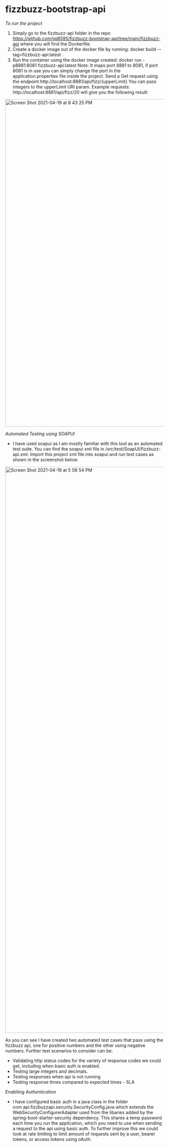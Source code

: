 # fizzbuzz-bootstrap-api

*To run the project*
1. Simply go to the fizzbuzz-api folder in the repo https://github.com/jqj8595/fizzbuzz-bootstrap-api/tree/main/fizzbuzz-api where you will find the Dockerfile.
2. Create a docker image out of the docker file by running:
docker build --tag=fizzbuzz-api:latest .  
3. Run the container using the docker image created:
docker run -p8881:8081 fizzbuzz-api:latest
Note: It maps port 8881 to 8081, if port 8081 is in use you can simply change the port in the application.properties file inside the project.
Send a Get request using the endpoint http://localhost:8881/api/fizz/{upperLimit} 
You can pass integers to the upperLimit URI param.
Example requests:
 http://localhost:8881/api/fizz/20 
 will give you the following result:
 <img width="1036" alt="Screen Shot 2021-04-19 at 8 43 25 PM" src="https://user-images.githubusercontent.com/20781377/115207678-eb790f80-a14f-11eb-9966-c1acc27886a3.png">


*Automated Testing using SOAPUI*
- I have used soapui as I am mostly familiar with this tool as an automated test suite. You can find the soapui xml file in /src/test/SoapUI/fizzbuzz-api.xml.
Import this project xml file into soapui and run test cases as shown in the screenshot below.
<img width="1792" alt="Screen Shot 2021-04-19 at 5 08 54 PM" src="https://user-images.githubusercontent.com/20781377/115205070-48bf9180-a14d-11eb-91c6-ecbf31f27328.png">

As you can see I have created two automated test cases that pass using the fizzbuzz api, one for positive numbers and the other using negative numbers.
Further test scenarios to consider can be:
- Validating http status codes for the variety of response codes we could get, including when basic auth is enabled. 
- Testing large integers and decimals.
- Testing responses when api is not running
- Testing response times compared to expected times - SLA


*Enabliing Authentication*
- I have configured basic auth in a java class in the folder com.api.fizzbuzzapi.security.SecurityConfig.java which extends the WebSecurityConfigurerAdapter used from the libaries added by the spring-boot-starter-security dependency. 
This shares a temp password each time you run the application, which you need to use when sending a request to the api using basic auth.
To further improve this we could look at rate limiting to limit amount of requests sent by a user, bearer tokens, or access tokens using oAuth.

